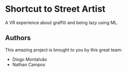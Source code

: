 # Shortcut to Street Artist

A VR experience about graffiti and being lazy using ML.


## Authors

This amazing project is brought to you by this great team:

- Diogo Montalvão
- Nathan Campos

